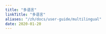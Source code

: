 ```yaml
---
title: "多语言"
linkTitle: "多语言"
aliases: "/zh/docs/user-guide/multilingual"
date: 2020-01-20
---
```



